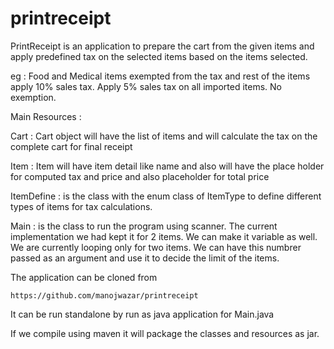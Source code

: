 printreceipt
============

PrintReceipt is an application to prepare the cart from the given items and apply predefined
tax on the selected items based on the items selected.

eg : Food and Medical items exempted from the tax and rest of the items apply 10% sales tax.
	  Apply 5% sales tax on all imported items. No exemption.
	  

Main Resources :

Cart : Cart object will have the list of items and will calculate the tax on the complete cart for final receipt

Item : Item will have item detail like name and also will have the place holder for computed tax and price and also placeholder for total price

ItemDefine : is the class with the enum class of ItemType to define different types of items for tax calculations.

Main : is the class to run the program using scanner. The current implementation we had kept it for 2 items. 
	   We can make it variable as well. We are currently looping only for two items. We can have this numbrer passed as an argument and use it to decide the limit of the items.
	   
	   
The application can be cloned from 

	https://github.com/manojwazar/printreceipt

It can be run standalone by run as java application for Main.java

If we compile using maven it will package the classes and resources as jar.